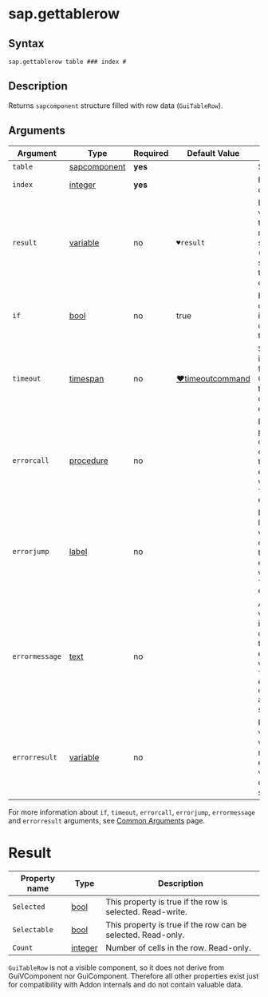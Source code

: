 ﻿# sap.gettablerow

## Syntax

```G1ANT
sap.gettablerow table ### index #
```

## Description
Returns `sapcomponent` structure filled with row data (`GuiTableRow`).


## Arguments

| Argument         | Type                                                              | Required | Default Value   | Description                                                  |
| ---------------- | ----------------------------------------------------------------- | -------- | --------------- | ------------------------------------------------------------ |
| `table`         | [sapcomponent](../../../Structures/SapComponentStructure.md)      | **yes**  |                 | Source table. |
| `index`        | [integer](/G1ANT.Addons/G1ANT.Language/Structures/integerStructure.md)     | **yes**  |                 | Index of desired row. |
| `result`        | [variable](/G1ANT.Addons/G1ANT.Language/Structures/VariableStructure.md)  | no       | `♥result`     | Name of a variable where the command's result will be stored ([sapcomponent](../../../Structures/SapComponentStructure.md) structure with the row component). |
| `if`            | [bool](/G1ANT.Addons/G1ANT.Language/Structures/BooleanStructure.md)        | no       | true           | Executes the command only if a specified condition is true. |
| `timeout`      | [timespan](/G1ANT.Addons/G1ANT.Language/Structures/TimeSpanStructure.md)   | no       | [♥timeoutcommand](/G1ANT.Addons/G1ANT.Addon.Core//Variables/TimeoutCommandVariable.md) | Specifies time in milliseconds for G1ANT.Robot to wait for the command to be executed. |
| `errorcall`    | [procedure](/G1ANT.Addons/G1ANT.Language/Structures/ProcedureStructure.md) | no       |                | Name of a procedure to call when the command throws an exception or when a given `timeout` expires. |
| `errorjump`    | [label](/G1ANT.Addons/G1ANT.Language/Structures/LabelStructure.md)         | no       |                | Name of the label to jump to when the command throws an exception or when a given `timeout` expires. |
| `errormessage` | [text](/G1ANT.Addons/G1ANT.Language/Structures/TextStructure.md)           | no       |                | A message that will be shown in case the command throws an exception or when a given `timeout` expires, and no `errorjump` argument is specified. |
| `errorresult`  | [variable](/G1ANT.Addons/G1ANT.Language/Structures/VariableStructure.md)   | no       |                | Name of a variable that will store the returned exception. The variable will be of [error](/G1ANT.Addons/G1ANT.Language/Structures/ErrorStructure.md) structure. |

For more information about `if`, `timeout`, `errorcall`, `errorjump`, `errormessage`
and `errorresult` arguments, see [Common Arguments](/appendices/common-arguments.md) page.

# Result

| Property name         | Type                                                         | Description                                                  |
| ---------------- | ------------------------------------------------------------ | ------------------------------------------------------------ |
| `Selected`   | [bool](/G1ANT.Addons/G1ANT.Language/Structures/BooleanStructure.md) | This property is true if the row is selected. Read-write. |
| `Selectable` | [bool](/G1ANT.Addons/G1ANT.Language/Structures/BooleanStructure.md) | This property is true if the row can be selected. Read-only. |
| `Count`      | [integer](/G1ANT.Addons/G1ANT.Language/Structures/IntegerStructure.md) | Number of cells in the row. Read-only. |

`GuiTableRow` is not a visible component, so it does not derive from GuiVComponent nor GuiComponent.
Therefore all other properties exist just for compatibility with Addon internals and do not contain valuable data.
